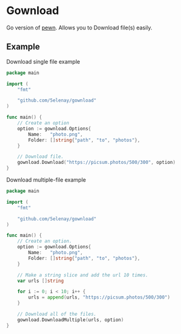 # Gownload

Go version of [pewn](https://github.com/5elenay/pewn). Allows you to Download file(s) easily.

## Example

Download single file example

```go
package main

import (
	"fmt"

	"github.com/5elenay/gownload"
)

func main() {
    // Create an option
	option := gownload.Options{
		Name:   "photo.png",
		Folder: []string{"path", "to", "photos"},
	}

    // Download file.
	gownload.Download("https://picsum.photos/500/300", option)
}
```

Download multiple-file example

```go
package main

import (
	"fmt"

	"github.com/5elenay/gownload"
)

func main() {
    // Create an option.
	option := gownload.Options{
		Name:   "photo.png",
		Folder: []string{"path", "to", "photos"},
	}

    // Make a string slice and add the url 10 times.
	var urls []string

	for i := 0; i < 10; i++ {
		urls = append(urls, "https://picsum.photos/500/300")
	}

    // Download all of the files.
	gownload.DownloadMultiple(urls, option)
}

```
